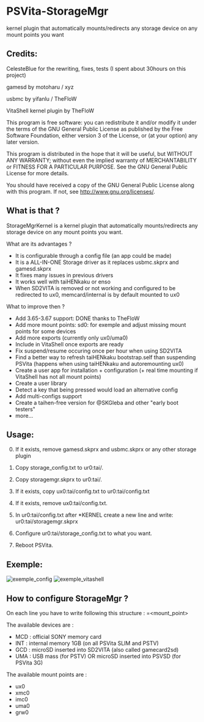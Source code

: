 # PSVita-StorageMgr
kernel plugin that automatically mounts/redirects any storage device on any mount points you want


## Credits:

CelesteBlue for the rewriting, fixes, tests (I spent about 30hours on this project)

gamesd by motoharu / xyz

usbmc by yifanlu / TheFloW

VitaShell kernel plugin by TheFloW



This program is free software: you can redistribute it and/or modify
it under the terms of the GNU General Public License as published by
the Free Software Foundation, either version 3 of the License, or
(at your option) any later version.

This program is distributed in the hope that it will be useful,
but WITHOUT ANY WARRANTY; without even the implied warranty of
MERCHANTABILITY or FITNESS FOR A PARTICULAR PURPOSE.  See the
GNU General Public License for more details.

You should have received a copy of the GNU General Public License
along with this program.  If not, see <http://www.gnu.org/licenses/>.


## What is that ?

StorageMgrKernel is a kernel plugin that automatically mounts/redirects any storage device on any mount points you want.

What are its advantages ?

- It is configurable through a config file (an app could be made)
- It is a ALL-IN-ONE Storage driver as it replaces usbmc.skprx and gamesd.skprx
- It fixes many issues in previous drivers
- It works well with taiHENkaku or enso
- When SD2VITA is removed or not working and configured to be redirected to ux0, memcard/internal is by default mounted to ux0

What to improve then ?

- Add 3.65-3.67 support: DONE thanks to TheFloW
- Add more mount points: sd0: for exemple and adjust missing mount points for some devices
- Add more exports (currently only ux0/uma0)
- Include in VitaShell once exports are ready
- Fix suspend/resume occuring once per hour when using SD2VITA
- Find a better way to refresh taiHENkaku bootstrap.self than suspending PSVita (happens when using taiHENkaku and autoremounting ux0)
- Create a user app for installation + configuration (+ real time mounting if VitaShell has not all mount points)
- Create a user library
- Detect a key that being pressed would load an alternative config
- Add multi-configs support
- Create a taihen-free version for @SKGleba and other "early boot testers"
- more...

## Usage:

0) If it exists, remove gamesd.skprx and usbmc.skprx or any other storage plugin

1) Copy storage_config.txt to ur0:tai/.

2) Copy storagemgr.skprx to ur0:tai/.

3) If it exists, copy ux0:tai/config.txt to ur0:tai/config.txt

4) If it exists, remove ux0:tai/config.txt.

5) In ur0:tai/config.txt after *KERNEL create a new line and write:
ur0:tai/storagemgr.skprx

6) Configure ur0:tai/storage_config.txt to what you want.

7) Reboot PSVita.

## Exemple:
![exemple_config](https://user-images.githubusercontent.com/20444249/37112629-46eb83dc-2243-11e8-8aae-c6ff36478c0a.jpg)
![exemple_vitashell](https://user-images.githubusercontent.com/20444249/37112630-4712d5f4-2243-11e8-9da9-29d1750d8767.png)


## How to configure StorageMgr ?

On each line you have to write following this structure :
	<device>=<mount_point>

The available devices are :

- MCD : official SONY memory card
- INT : internal memory 1GB (on all PSVita SLIM and PSTV)
- GCD : microSD inserted into SD2VITA (also called gamecard2sd)
- UMA : USB mass (for PSTV) OR microSD inserted into PSVSD (for PSVita 3G)

The available mount points are :

- ux0
- xmc0
- imc0
- uma0
- grw0
